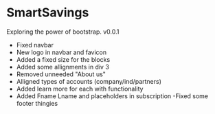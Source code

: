 # SmartSavings
Exploring the power of bootstrap.
v0.0.1
- Fixed navbar
- New logo in navbar and favicon
- Added a fixed size for the blocks
- Added some allignments in div 3
- Removed unneeded "About us"
- Alligned types of accounts (company/ind/partners)
- Added learn more for each with functionality
- Added Fname Lname and placeholders in subscription
-Fixed some footer thingies
